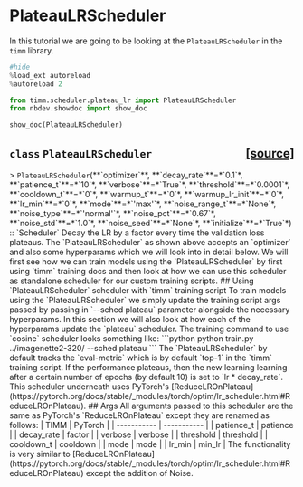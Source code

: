 # PlateauLRScheduler
In this tutorial we are going to be looking at the `PlateauLRScheduler` in the `timm` library.
```python
#hide
%load_ext autoreload
%autoreload 2
```
```python
from timm.scheduler.plateau_lr import PlateauLRScheduler
from nbdev.showdoc import show_doc
```
```python
show_doc(PlateauLRScheduler)
```
<h2 id="PlateauLRScheduler" class="doc_header"><code>class</code> <code>PlateauLRScheduler</code><a href="https://github.com/rwightman/pytorch-image-models/tree/master/timm/scheduler/plateau_lr.py#L12" class="source_link" style="float:right">[source]</a></h2>
> <code>PlateauLRScheduler</code>(**`optimizer`**, **`decay_rate`**=*`0.1`*, **`patience_t`**=*`10`*, **`verbose`**=*`True`*, **`threshold`**=*`0.0001`*, **`cooldown_t`**=*`0`*, **`warmup_t`**=*`0`*, **`warmup_lr_init`**=*`0`*, **`lr_min`**=*`0`*, **`mode`**=*`'max'`*, **`noise_range_t`**=*`None`*, **`noise_type`**=*`'normal'`*, **`noise_pct`**=*`0.67`*, **`noise_std`**=*`1.0`*, **`noise_seed`**=*`None`*, **`initialize`**=*`True`*) :: `Scheduler`
Decay the LR by a factor every time the validation loss plateaus.
The `PlateauLRScheduler` as shown above accepts an `optimizer` and also some hyperparams which we will look into in detail below. We will first see how we can train models using the `PlateauLRScheduler` by first using `timm` training docs and then look at how we can use this scheduler as standalone scheduler for our custom training scripts. 
## Using `PlateauLRScheduler` scheduler with `timm` training script
To train models using the `PlateauLRScheduler` we simply update the training script args passed by passing in `--sched plateau` parameter alongside the necessary hyperparams. In this section we will also look at how each of the hyperparams update the `plateau` scheduler. 
The training command to use `cosine` scheduler looks something like: 
```python 
python train.py ../imagenette2-320/ --sched plateau
```
The `PlateauLRScheduler` by default tracks the `eval-metric` which is by default `top-1` in the `timm` training script. If the performance plateaus, then the new learning learning after a certain number of epochs (by default 10) is set to `lr * decay_rate`. This scheduler underneath uses PyTorch's [ReduceLROnPlateau](https://pytorch.org/docs/stable/_modules/torch/optim/lr_scheduler.html#ReduceLROnPlateau). 
## Args
All arguments passed to this scheduler are the same as PyTorch's `ReduceLROnPlateau` except they are renamed as follows: 
| TIMM      | PyTorch |
| ----------- | ----------- |
| patience_t      | patience       |
| decay_rate   | factor        |
| verbose      | verbose       |
| threshold   | threshold        |
| cooldown_t   | cooldown        |
| mode   | mode        |
| lr_min   | min_lr        |
The functionality is very similar to [ReduceLROnPlateau](https://pytorch.org/docs/stable/_modules/torch/optim/lr_scheduler.html#ReduceLROnPlateau) except the addition of Noise.
